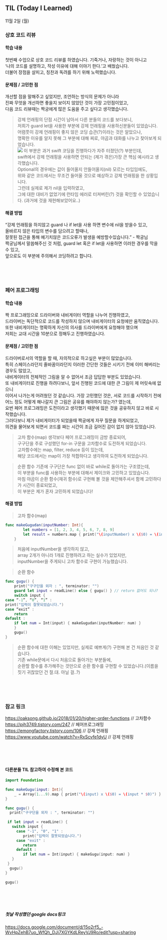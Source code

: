 ## TIL (Today I Learned)

11월 2일 (월)


### 상호 코드 리뷰
#### 학습 내용
첫번째 수업으로 상호 코드 리뷰를 하였습니다. 기죽거나, 자랑하는 것이 아니고   
‘나의 코드를 설명하고, 작성 이유에 대해 이야기 한다.’고 배웠습니다.  
더불어 장점을 살피고, 칭찬과 독려를 하기 위해 노력했습니다.


#### 문제점 / 고민한 점
개선할 점을 말해주고 싶었지만, 조언하는 방식의 문제가 아니라  
진짜 무엇을 개선하면 좋을지 보이지 않았던 것이 가장 고민점이었고,  
다음 코드 리뷰때는 짝궁에게 많은 도움을 주고 싶다고 생각했습니다.

> 강제 언래핑의 단점
시간이 남아서 다른 분들의 코드를 보다보니,   
저희가 guard let을 사용한 부분에 강제 언래핑을 사용하신분들이 있었습니다.   
어렴풋이 강제 언래핑이 좋지 않은 코딩 습관(?)이라는 것은 알았으나,   
명확한 이유를 알지 못해 그 부분에 대해 찌로, 야곰과 대화를 나누고 찾아보게 되었습니다.  
![](https://cdn.classum.com/course/9275-post/1604312796134/%E1%84%89%E1%85%B3%E1%84%8F%E1%85%B3%E1%84%85%E1%85%B5%E1%86%AB%E1%84%89%E1%85%A3%E1%86%BA%202020-11-02%20%E1%84%8B%E1%85%A9%E1%84%92%E1%85%AE%206.50.35.png)
> 이 부분은 과거 swift 코딩을 진행하다가 자주 터졌던(?) 부분인데,   
swift에서 강제 언래핑을 사용하면 안되는 (제가 겪은)가장 큰 핵심 예시라고 생각했습니다.   
Optional의 경우에는 값이 들어올지 안들어올지(nil) 모르는 타입임에도,  
위와 같은 코드에서는 무조건 들어올 것으로 예상하고 강제 언래핑을 한 상황입니다.  
그런데 실제로 제가 nil을 입력하였고,  
그에 대한 대비가 없었기에 런타임 에러로 터져버린(?) 것을 확인할 수 있었습니다. (과거에 것을 재현해보았어요..) 

#### 해결 방법
“강제 언래핑을 하지않고 guard 나 if let을 사용 하면 변수에 nil을 받을수 있고,  
올바르지 않은 타입의 변수를 담으려고 할때나,  
잘못된 접근을 통해 예기치않은 코드오류가 발생을 예방할수있습니다.” - 짝궁님  
짝궁님께서 말씀해주신 것 처럼, guard let 혹은 if let을 사용하면 이러한 경우를 막을 수 있고,   
앞으로도 이 부분에 주의해서 코딩하려고 합니다.


<br/>
<br/>
<br/>


### 페어 프로그래밍
#### 학습 내용
짝 프로그래밍으로 드라이버와 내비게이터 역할을 나누어 진행하였고,  
드라이버는 독단적으로 코드를 작성하지 않으며 내비게이터의 요청에만 움직였습니다.  
또한 내비게이터는 명확하게 자신의 의사를 드라이버에게 요청해야 했으며  
저희는 교대 시간을 10분으로 정해두고 진행하였습니다.

#### 문제점 / 고민한 점
드라이버로서의 역할을 할 때, 자의적으로 하고싶은 부분이 많았습니다.  
특히 스페이스라던지 줄바꿈이라던지 이러한 간단한 것들은 시키기 전에 이미 해버리는 경우도 많았고,  
내비게이터의 전체적인 그림을 알 수 없어서 조금 답답한 부분도 있었습니다.  
또 내비게이터로 진행을 하려다보니, 앞서 진행된 코드에 대한 큰 그림이 제 머릿속에 없으니  
이어서 나가는게 어려웠던 것 같습니다.
가장 고민했던 것은, 서로 코드를 시작하기 전에  
어느 정도 어떻게 해나갈지 큰 그림은 공유를 해야하지 않는가? 였는데,  
요번 페어 프로그래밍은 도전이라고 생각했기 때문에 많은 것을 공유하지 않고 바로 시작했습니다.  
그러다보니 제가 내비게이터가 되었을때 짝궁에게 자꾸 질문을 하게되었고,  
의견을 물어보게 되면서 코드를 짜는 시간이 조금 길어진 감이 없지 않아 있었습니다.

> 고차 함수(map)
생각보다 페어 프로그래밍이 금방 종료되어,  
구구단을 주로 구성했던 for-in 구문을 고차함수로 도전하게 되었습니다.  
고차함수에는 map, filter, reduce 등이 있는데,  
해당 코드에서는 map이 가장 적합하다고 생각하여 도전하게 되었습니다.

> 순환 함수
기존에 구구단은 func 없이 바로 while로 돌아가는 구조였는데,  
이 부분을 func를 사용하는 부분에 대해서 제이크와 고민하고 있었습니다.  
마침 야곰이 순환 함수(재귀 함수)로 구현해 볼 것을 제안해주셔서 함께 고민하다가 시간이 종료되었고,  
이 부분은 제가 혼자 고민하게 되었습니다!



#### 해결 방법
> 고차 함수(map)
```swift
func makeGugudan(inputNumber: Int){ 
		let numbers = [1, 2, 3, 4, 5, 6, 7, 8, 9]
		let result = numbers.map { print("\(inputNumber) x \($0) = \(inputNumber * $0)") }
	}
```
> 처음에 inputNumber을 생각하지 않고,  
array 2개가 아니라 1개로 진행하려고 하는 실수가 있었지만,  
inputNumber을 주게되니 고차 함수로 구현이 가능했습니다. 

> 순환 함수
```swift
func gugu() {
	print("구구단을 외자 : ", terminator: "")
	guard let input = readLine() else { gugu() } // return 없어도 되나?
	switch input {
case “-1”, “0”, “1” :
print("입력이 잘못되었습니다.")
case “exit” :
	return
default :
	if let num = Int(input) { makeGugudan(inputNumber: num) } 
	} 
	gugu()
}
```
> 순환 함수에 대한 이해는 있었지만, 실제로 예쁘게(?) 구현해 본 건 처음인 것 같습니다.  
기존 while문에서 다시 처음으로 돌아가는 부분들에,  
순환할 함수를 추가해주는 것만으로 순환 함수를 구현할 수 있었습니다.(이름을 짓기 귀찮았던 건 절.대. 아닐 걸..?)


<br/>
<br/>
<br/>


### 참고 링크
https://oaksong.github.io/2018/01/20/higher-order-functions // 고차함수
https://pjh3749.tistory.com/247 // 페어프로그래밍
https://emongfactory.tistory.com/106 // 강제 언래핑
https://www.youtube.com/watch?v=RxScvfe1dyU // 강제 언래핑


<br/>
<br/>
<br/>

#### 다른분들 TIL 참고하여 수정해 본 코드
```swift
import Foundation
 
func makeGugu(input: Int){
    _ = Array(1...9).map { print("\(input) x \($0) = \(input * $0)") }
}
 
func gugu() {
  print("구구단을 외자 : ", terminator: "")
 
 if let input = readLine() {
   switch input {
     case "-1", "0", "1" :
        print("입력이 잘못되었습니다.")
     case "exit" :
        return
     default :
        if let num = Int(input) { makeGugu(input: num) }
   }
 } 
  gugu()
}
 
gugu()
```
<br/>
<br/>
<br/>

##### 첫날 작성했던 google docs링크
<https://docs.google.com/document/d/15o2rf5_-WvHpZehB7uo_WfQh_DJi7XGYKdLReyVJ9Ro/edit?usp=sharing>
